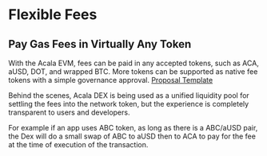 # Flexible Fees

## **Pay Gas Fees in Virtually Any Token**

With the Acala EVM, fees can be paid in any accepted tokens, such as ACA, aUSD, DOT, and wrapped BTC. More tokens can be supported as native fee tokens with a simple governance approval. [Proposal Template](../../../karura/governance/new-liquidity-pool/proposal-template)

Behind the scenes, Acala DEX is being used as a unified liquidity pool for settling the fees into the network token, but the experience is completely transparent to users and developers.

For example if an app uses ABC token, as long as there is a ABC/aUSD pair, the Dex will do a small swap of ABC to aUSD then to ACA to pay for the fee at the time of execution of the transaction.